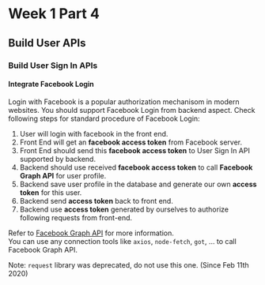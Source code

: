 # Week 1 Part 4

## Build User APIs

### Build User Sign In APIs

#### Integrate Facebook Login

Login with Facebook is a popular authorization mechanisom in modern websites. You should support Facebook Login from backend aspect. Check following steps for standard procedure of Facebook Login:

1. User will login with facebook in the front end.
2. Front End will get an **facebook access token** from Facebook server.
3. Front End should send this **facebook access token** to User Sign In API supported by backend.
4. Backend should use received **facebook access token** to call **Facebook Graph API** for user profile.
5. Backend save user profile in the database and generate our own **access token** for this user.
6. Backend send **access token** back to front end.
7. Backend use **access token** generated by ourselves to authorize following requests from front-end.

Refer to [Facebook Graph API](https://developers.facebook.com/docs/graph-api) for more information.  
You can use any connection tools like `axios`, `node-fetch`, `got`, ... to call Facebook Graph API.

Note: `request` library was deprecated, do not use this one. (Since Feb 11th 2020)
